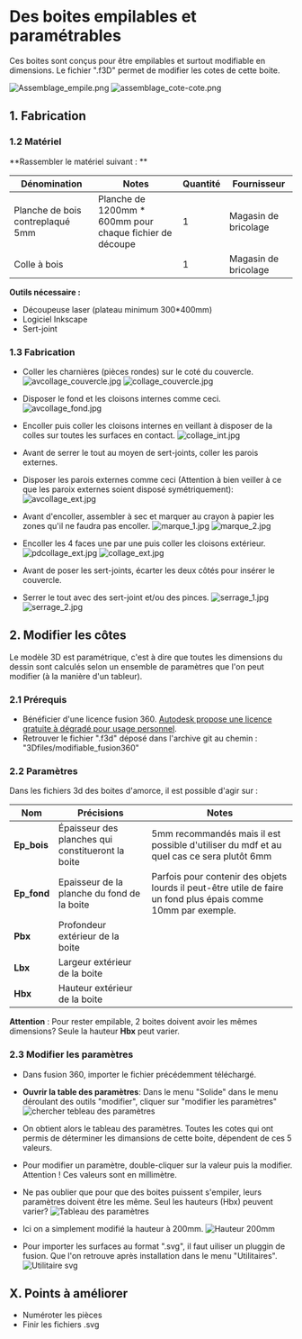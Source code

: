# Des boites empilables et paramétrables

Ces boites sont conçus pour être empilables et surtout modifiable en dimensions. 
Le fichier ".f3D" permet de modifier les cotes de cette boite. 

![Assemblage_empile.png](images/assemblage_empile.png)
![assemblage_cote-cote.png](images/assemblage_cote-cote1.png)


## 1. Fabrication
### 1.2 Matériel
**Rassembler le matériel suivant : **

|Dénomination|Notes|Quantité|Fournisseur|
|------|------|--|-----|
|Planche de bois contreplaqué 5mm|Planche de 1200mm * 600mm pour chaque fichier de découpe|1|Magasin de bricolage|
|Colle à bois||1|Magasin de bricolage|

**Outils nécessaire :**
 - Découpeuse laser (plateau minimum 300*400mm)
 - Logiciel Inkscape
 - Sert-joint
 

### 1.3 Fabrication
 - Coller les charnières (pièces rondes) sur le coté du couvercle. 
![avcollage_couvercle.jpg](images/avcollage_couvercle.jpg)
![collage_couvercle.jpg](images/collage_couvercle.jpg)

- Disposer le fond et les cloisons internes comme ceci. 
![avcollage_fond.jpg](images/avcollage_fond.jpg)

- Encoller puis coller les cloisons internes en veillant à disposer de la colles sur toutes les surfaces en contact. 
![collage_int.jpg](images/collage_int.jpg)

- Avant de serrer le tout au moyen de sert-joints, coller les parois externes. 
- Disposer les parois externes comme ceci (Attention à bien veiller à ce que les paroix externes soient disposé symétriquement): 
![avcollage_ext.jpg](images/avcollage_ext.jpg)

- Avant d'encoller, assembler à sec et marquer au crayon à papier les zones qu'il ne faudra pas encoller. 
![marque_1.jpg](images/marque_1.jpg)
![marque_2.jpg](images/marque_2.jpg)

- Encoller les 4 faces une par une puis coller les cloisons extérieur.
![pdcollage_ext.jpg](images/pdcollage_ext.jpg)
![collage_ext.jpg](images/collage_ext.jpg)

- Avant de poser les sert-joints, écarter les deux côtés pour insérer le couvercle.
- Serrer le tout avec des sert-joint et/ou des pinces. 
![serrage_1.jpg](images/serrage_1.jpg)
![serrage_2.jpg](images/serrage_2.jpg)
 

## 2. Modifier les côtes
Le modèle 3D est paramétrique, c'est à dire que toutes les dimensions du dessin sont calculés selon un ensemble de paramètres que l'on peut modifier (à la manière d'un tableur).

### 2.1 Prérequis
 - Bénéficier d'une licence fusion 360. [Autodesk propose une licence gratuite à dégradé pour usage personnel](https://www.autodesk.com/ca-fr/products/fusion-360/personal).
 - Retrouver le fichier ".f3d" déposé dans l'archive git au chemin : "3Dfiles/modifiable_fusion360"
 
### 2.2 Paramètres
Dans les fichiers 3d des boites d'amorce, il est possible d'agir sur : 

|Nom|Précisions|Notes|
|--|---------|------------|
|**Ep_bois**|Épaisseur des planches qui constitueront la boite|5mm recommandés mais il est possible d'utiliser du mdf et au quel cas ce sera plutôt 6mm|
|**Ep_fond**|Epaisseur de la planche du fond de la boite|Parfois pour contenir des objets lourds il peut-être utile de faire un fond plus épais comme 10mm par exemple.|
|**Pbx**|Profondeur extérieur de la boite||
|**Lbx**|Largeur extérieur de la boite||
|**Hbx**|Hauteur extérieur de la boite||

**Attention** : Pour rester empilable, 2 boites doivent avoir les mêmes dimensions? Seule la hauteur **Hbx** peut varier. 


### 2.3 Modifier les paramètres

 - Dans fusion 360, importer le fichier précédemment téléchargé. 
 - **Ouvrir la table des paramètres**: Dans le menu "Solide" dans le menu déroulant des outils "modifier", cliquer sur "modifier les paramètres"
![chercher tebleau des paramètres](images/recherche_tab_parametres.png)

 - On obtient alors le tableau des paramètres. Toutes les cotes qui ont permis de déterminer les dimansions de cette boite, dépendent de ces 5 valeurs.
 - Pour modifier un paramètre, double-cliquer sur la valeur puis la modifier. Attention ! Ces valeurs sont en millimètre. 
 - Ne pas oublier que pour que des boites puissent s'empiler, leurs paramètres doivent être les même. Seul les hauteurs (Hbx) peuvent varier?
![Tableau des paramètres](images/tab_parametres.png)

 - Ici on a simplement modifié la hauteur à 200mm. 
![Hauteur 200mm](images/hauteur-differente.png)

 - Pour importer les surfaces au format ".svg", il faut uiliser un pluggin de fusion. Que  l'on retrouve après installation dans le menu "Utilitaires".
![Utilitaire svg](images/slice_svg.png)


## X. Points à améliorer
 - Numéroter les pièces
 - Finir les fichiers .svg




